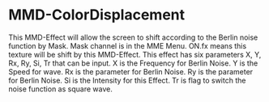 # MMD-ColorDisplacement
This MMD-Effect will allow the screen to shift according to the Berlin noise function by Mask.
Mask channel is in the MME Menu. ON.fx means this texture will be shift by this MMD-Effect.
This effect has six parameters X, Y, Rx, Ry, Si, Tr that can be input.
X is the Frequency for Berlin Noise.
Y is the Speed for wave.
Rx is the parameter for Berlin Noise.
Ry is the parameter for Berlin Noise.
Si is the Intensity for this Effect.
Tr is flag to switch the noise function as square wave.
